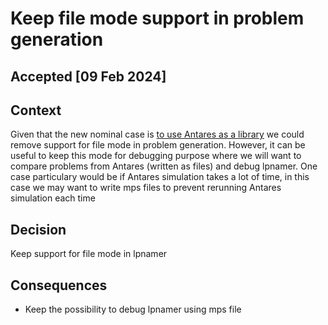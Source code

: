# Keep file mode support in problem generation

## Accepted [09 Feb 2024]

## Context

Given that the new nominal case is [to use Antares as a library](Change_xpansion_nomila_case_to_use_simulator_lib.md) we
could remove
support for file mode in problem generation. However, it can be useful to keep this mode for debugging purpose where we
will want to compare problems from Antares (written as files) and debug lpnamer. One case particulary would be if
Antares simulation
takes a lot of time, in this case we may want to write mps files to prevent rerunning Antares simulation each time

## Decision

Keep support for file mode in lpnamer

## Consequences

- Keep the possibility to debug lpnamer using mps file
